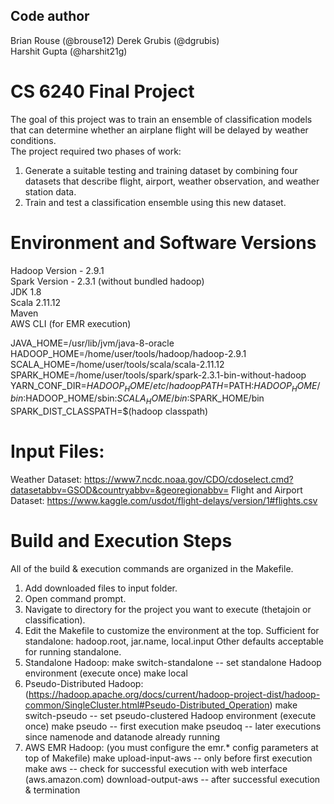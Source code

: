 Code author
-----------
Brian Rouse (@brouse12)
Derek Grubis (@dgrubis)  
Harshit Gupta (@harshit21g)

# CS 6240 Final Project
The goal of this project was to train an ensemble of classification models that can determine whether an airplane flight will be delayed by weather conditions.  
The project required two phases of work:
1. Generate a suitable testing and training dataset by combining four datasets that describe flight, airport, weather observation, and weather station data.
2. Train and test a classification ensemble using this new dataset.


# Environment and Software Versions
Hadoop Version - 2.9.1  
Spark Version - 2.3.1 (without bundled hadoop)  
JDK 1.8  
Scala 2.11.12  
Maven  
AWS CLI (for EMR execution)  

JAVA_HOME=/usr/lib/jvm/java-8-oracle  
HADOOP_HOME=/home/user/tools/hadoop/hadoop-2.9.1  
SCALA_HOME=/home/user/tools/scala/scala-2.11.12  
SPARK_HOME=/home/user/tools/spark/spark-2.3.1-bin-without-hadoop  
YARN_CONF_DIR=$HADOOP_HOME/etc/hadoop  
PATH=$PATH:$HADOOP_HOME/bin:$HADOOP_HOME/sbin:$SCALA_HOME/bin:$SPARK_HOME/bin  
SPARK_DIST_CLASSPATH=$(hadoop classpath)

# Input Files:
Weather Dataset: https://www7.ncdc.noaa.gov/CDO/cdoselect.cmd?datasetabbv=GSOD&countryabbv=&georegionabbv=
Flight and Airport Dataset: https://www.kaggle.com/usdot/flight-delays/version/1#flights.csv

# Build and Execution Steps
All of the build & execution commands are organized in the Makefile.
1) Add downloaded files to input folder.
2) Open command prompt.
3) Navigate to directory for the project you want to execute (thetajoin or classification).
4) Edit the Makefile to customize the environment at the top.
	Sufficient for standalone: hadoop.root, jar.name, local.input
	Other defaults acceptable for running standalone.
5) Standalone Hadoop:
	make switch-standalone		-- set standalone Hadoop environment (execute once)
	make local
6) Pseudo-Distributed Hadoop: (https://hadoop.apache.org/docs/current/hadoop-project-dist/hadoop-common/SingleCluster.html#Pseudo-Distributed_Operation)
	make switch-pseudo			-- set pseudo-clustered Hadoop environment (execute once)
	make pseudo					-- first execution
	make pseudoq				-- later executions since namenode and datanode already running 
7) AWS EMR Hadoop: (you must configure the emr.* config parameters at top of Makefile)
	make upload-input-aws		-- only before first execution
	make aws					-- check for successful execution with web interface (aws.amazon.com)
	download-output-aws			-- after successful execution & termination
